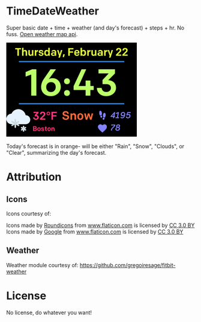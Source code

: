 # TimeDateWeather
Super basic date + time + weather (and day's forecast) + steps + hr. No fuss.
[Open weather map api](https://openweathermap.org/api).

![screencap](screencap.png)

Today's forecast is in orange- will be either "Rain", "Snow", "Clouds", or "Clear", summarizing the day's forecast.

# Attribution
## Icons
Icons courtesy of:
<div>Icons made by <a href="https://www.flaticon.com/authors/roundicons" title="Roundicons">Roundicons</a> from <a href="https://www.flaticon.com/" title="Flaticon">www.flaticon.com</a> is licensed by <a href="http://creativecommons.org/licenses/by/3.0/" title="Creative Commons BY 3.0" target="_blank">CC 3.0 BY</a></div>
<div>Icons made by <a href="https://www.flaticon.com/authors/google" title="Google">Google</a> from <a href="https://www.flaticon.com/" title="Flaticon">www.flaticon.com</a> is licensed by <a href="http://creativecommons.org/licenses/by/3.0/" title="Creative Commons BY 3.0" target="_blank">CC 3.0 BY</a></div>

## Weather
Weather module courtesy of:
https://github.com/gregoiresage/fitbit-weather

# License
No license, do whatever you want!
